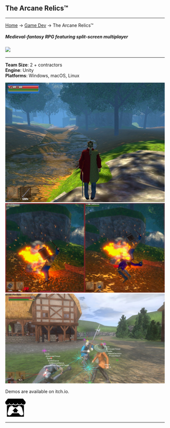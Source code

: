## The Arcane Relics™

---
[Home](/) -> [Game Dev](/game_dev) -> The Arcane Relics™

##### Medieval-fantasy RPG featuring split-screen multiplayer
<img src="https://media.indiedb.com/images/members/4/3265/3264780/profile/TAR_Icon_Banner.png?raw=true"/>

---

**Team Size**: 2 + contractors
<br>
**Engine**: Unity
<br>
**Platforms**: Windows, macOS, Linux
<br>

<img src="images/tar/1.jpg?raw=true"/>
<img src="images/tar/2.jpg?raw=true"/>
<img src="images/tar/goal_debug.jpg?raw=true"/>

Demos are available on itch.io.

[<img src="images/itch.png?raw=true"/>](https://niemi-bros.itch.io/the-arcane-relics)

---

